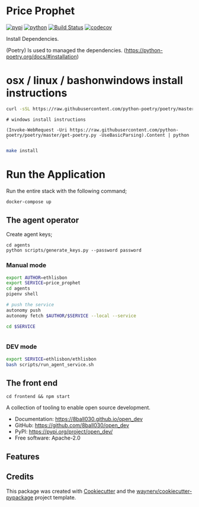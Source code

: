 # Price Prophet


[![pypi](https://img.shields.io/pypi/v/open_dev.svg)](https://pypi.org/project/open_dev/)
[![python](https://img.shields.io/pypi/pyversions/open_dev.svg)](https://pypi.org/project/open_dev/)
[![Build Status](https://github.com/8ball030/open_dev/actions/workflows/dev.yml/badge.svg)](https://github.com/8ball030/open_dev/actions/workflows/dev.yml)
[![codecov](https://codecov.io/gh/8ball030/open_dev/branch/main/graphs/badge.svg)](https://codecov.io/github/8ball030/open_dev)


Install Dependencies.

(Poetry) Is used to managed the dependencies. (https://python-poetry.org/docs/#installation)
# osx / linux / bashonwindows install instructions
```bash
curl -sSL https://raw.githubusercontent.com/python-poetry/poetry/master/get-poetry.py | python -
```
```
# windows install instructions
```
```
(Invoke-WebRequest -Uri https://raw.githubusercontent.com/python-poetry/poetry/master/get-poetry.py -UseBasicParsing).Content | python `
```

```bash
make install

```


# Run the Application
Run the entire stack with the following command;



```bash
docker-compose up
```

## The agent operator

Create agent keys;

```
cd agents
python scripts/generate_keys.py --password password

```
### Manual mode
```bash
export AUTHOR=ethlisbon
export SERVICE=price_prophet
cd agents
pipenv shell

# push the service
autonomy push
autonomy fetch $AUTHOR/$SERVICE --local --service

cd $SERVICE



```

### DEV mode
```bash
export SERVICE=ethlisbon/ethlisbon
bash scripts/run_agent_service.sh

```


## The front end
```
cd frontend && npm start

```


A collection of tooling to enable open source development.


* Documentation: <https://8ball030.github.io/open_dev>
* GitHub: <https://github.com/8ball030/open_dev>
* PyPI: <https://pypi.org/project/open_dev/>
* Free software: Apache-2.0


## Features



## Credits

This package was created with [Cookiecutter](https://github.com/audreyr/cookiecutter) and the [waynerv/cookiecutter-pypackage](https://github.com/waynerv/cookiecutter-pypackage) project template.
